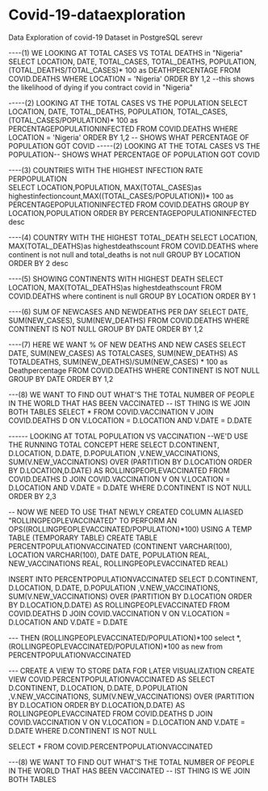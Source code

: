 # Covid-19-dataexploration
Data Exploration of covid-19 Dataset in PostgreSQL serevr

----(1) WE LOOKING AT TOTAL CASES VS TOTAL DEATHS in "Nigeria" 
SELECT LOCATION, DATE, TOTAL_CASES, TOTAL_DEATHS, POPULATION, (TOTAL_DEATHS/TOTAL_CASES)* 100 as DEATHPERCENTAGE
FROM COVID.DEATHS 
WHERE LOCATION = 'Nigeria'
ORDER BY 1,2
--this shows the likelihood of dying if you contract covid in "Nigeria"


-----(2) LOOKING AT THE TOTAL CASES VS THE POPULATION
SELECT LOCATION, DATE, TOTAL_DEATHS, POPULATION, TOTAL_CASES,(TOTAL_CASES/POPULATION)* 100 as PERCENTAGEPOPULATIONINFECTED
FROM COVID.DEATHS 
WHERE LOCATION = 'Nigeria'
ORDER BY 1,2
-- SHOWS WHAT PERCENTAGE OF POPULATION GOT COVID
-----(2) LOOKING AT THE TOTAL CASES VS THE POPULATION-- SHOWS WHAT PERCENTAGE OF POPULATION GOT COVID


----(3) COUNTRIES WITH THE HIGHEST INFECTION RATE PERPOPULATION   
SELECT LOCATION,POPULATION, MAX(TOTAL_CASES)as highestinfectioncount,MAX((TOTAL_CASES/POPULATION))* 100 as PERCENTAGEPOPULATIONINFECTED
FROM COVID.DEATHS 
GROUP BY LOCATION,POPULATION
ORDER BY PERCENTAGEPOPULATIONINFECTED desc


----(4) COUNTRY WITH THE HIGHEST TOTAL_DEATH
SELECT LOCATION, MAX(TOTAL_DEATHS)as highestdeathscount
FROM COVID.DEATHS
where continent is not null and total_deaths is not null
GROUP BY LOCATION
ORDER BY 2 desc



----(5) SHOWING CONTINENTS WITH HIGHEST DEATH 
SELECT LOCATION, MAX(TOTAL_DEATHS)as highestdeathscount
FROM COVID.DEATHS
where continent is null
GROUP BY LOCATION
ORDER BY 1 


----(6) SUM OF NEWCASES AND NEWDEATHS PER DAY
SELECT DATE, SUM(NEW_CASES), SUM(NEW_DEATHS)
FROM COVID.DEATHS 
WHERE CONTINENT IS NOT NULL
GROUP BY DATE
ORDER BY 1,2


----(7) HERE WE WANT % OF NEW DEATHS AND NEW CASES 
SELECT DATE, SUM(NEW_CASES) AS TOTALCASES, SUM(NEW_DEATHS) AS TOTALDEATHS,  SUM(NEW_DEATHS)/SUM(NEW_CASES) * 100 as Deathpercentage 
FROM COVID.DEATHS 
WHERE CONTINENT IS NOT NULL
GROUP BY DATE
ORDER BY 1,2


---(8) WE WANT TO FIND OUT WHAT'S THE TOTAL NUMBER OF PEOPLE IN THE WORLD THAT HAS BEEN VACCINATED 
-- IST THING IS WE JOIN BOTH TABLES 
SELECT * 
FROM COVID.VACCINATION V 
JOIN COVID.DEATHS D 
ON 
V.LOCATION = D.LOCATION AND V.DATE = D.DATE 


------ LOOKING AT TOTAL POPULATION VS VACCINATION --WE'D USE THE RUNNING TOTAL CONCEPT HERE 
SELECT D.CONTINENT, D.LOCATION, D.DATE, D.POPULATION ,V.NEW_VACCINATIONS, SUM(V.NEW_VACCINATIONS) OVER (PARTITION BY D.LOCATION ORDER BY D.LOCATION,D.DATE) AS ROLLINGPEOPLEVACCINATED
FROM COVID.DEATHS D JOIN COVID.VACCINATION V 
ON 
V.LOCATION = D.LOCATION AND V.DATE = D.DATE 
WHERE D.CONTINENT IS NOT NULL
ORDER BY 2,3

-- NOW WE NEED TO USE THAT NEWLY CREATED COLUMN ALIASED "ROLLINGPEOPLEVACCINATED" TO PERFORM AN OPS((ROLLINGPEOPLEVACCINATED/POPULATION)*100)
USING A TEMP TABLE (TEMPORARY TABLE)
CREATE TABLE PERCENTPOPULATIONVACCINATED
(CONTINENT VARCHAR(100),
LOCATION VARCHAR(100),
DATE DATE,
POPULATION REAL,
NEW_VACCINATIONS REAL,
ROLLINGPEOPLEVACCINATED REAL)

INSERT INTO PERCENTPOPULATIONVACCINATED
SELECT D.CONTINENT, D.LOCATION, D.DATE, D.POPULATION ,V.NEW_VACCINATIONS, SUM(V.NEW_VACCINATIONS) OVER (PARTITION BY D.LOCATION ORDER BY D.LOCATION,D.DATE) AS ROLLINGPEOPLEVACCINATED
FROM COVID.DEATHS D JOIN COVID.VACCINATION V 
ON 
V.LOCATION = D.LOCATION AND V.DATE = D.DATE 

--- THEN (ROLLINGPEOPLEVACCINATED/POPULATION)*100 
select *, (ROLLINGPEOPLEVACCINATED/POPULATION)*100 as new
from PERCENTPOPULATIONVACCINATED

--- CREATE A VIEW TO STORE DATA FOR LATER VISUALIZATION 
CREATE VIEW COVID.PERCENTPOPULATIONVACCINATED
AS 
SELECT D.CONTINENT, D.LOCATION, D.DATE, D.POPULATION ,V.NEW_VACCINATIONS, SUM(V.NEW_VACCINATIONS) OVER (PARTITION BY D.LOCATION ORDER BY D.LOCATION,D.DATE) AS ROLLINGPEOPLEVACCINATED
FROM COVID.DEATHS D JOIN COVID.VACCINATION V 
ON 
V.LOCATION = D.LOCATION AND V.DATE = D.DATE 
WHERE D.CONTINENT IS NOT NULL

SELECT * FROM COVID.PERCENTPOPULATIONVACCINATED



---(8) WE WANT TO FIND OUT WHAT'S THE TOTAL NUMBER OF PEOPLE IN THE WORLD THAT HAS BEEN VACCINATED -- IST THING IS WE JOIN BOTH TABLES 
